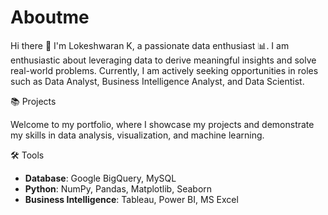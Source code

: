 # Aboutme
Hi there 👋 I'm Lokeshwaran K, a passionate data enthusiast 📊. I am enthusiastic about leveraging data to derive meaningful insights and solve real-world problems.
Currently, I am actively seeking opportunities in roles such as Data Analyst, Business Intelligence Analyst, and Data Scientist.

📚 Projects

Welcome to my portfolio, where I showcase my projects and demonstrate my skills in data analysis, visualization, and machine learning.

🛠️ Tools

- **Database**: Google BigQuery, MySQL
- **Python**: NumPy, Pandas, Matplotlib, Seaborn
- **Business Intelligence**: Tableau, Power BI, MS Excel
